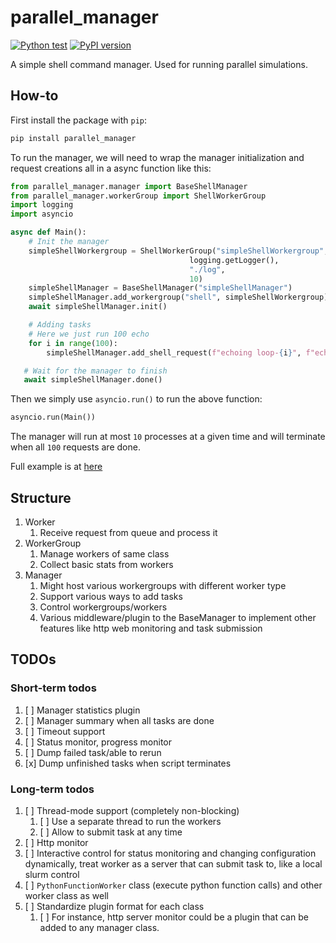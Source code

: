 # parallel_manager

[![Python test](https://github.com/William-An/parallel-manager/actions/workflows/python-package.yml/badge.svg)](https://github.com/William-An/parallel-manager/actions/workflows/python-package.yml) [![PyPI version](https://badge.fury.io/py/parallel-manager.svg)](https://badge.fury.io/py/parallel-manager)

A simple shell command manager. Used for running parallel simulations.

## How-to

First install the package with `pip`:

```bash
pip install parallel_manager
```

To run the manager, we will need to wrap the manager initialization and request creations all in a async function like this:

```python
from parallel_manager.manager import BaseShellManager
from parallel_manager.workerGroup import ShellWorkerGroup
import logging
import asyncio

async def Main():
    # Init the manager
    simpleShellWorkergroup = ShellWorkerGroup("simpleShellWorkergroup",
                                        logging.getLogger(),
                                        "./log",
                                        10)
    simpleShellManager = BaseShellManager("simpleShellManager")
    simpleShellManager.add_workergroup("shell", simpleShellWorkergroup)
    await simpleShellManager.init()

    # Adding tasks
    # Here we just run 100 echo
    for i in range(100):
        simpleShellManager.add_shell_request(f"echoing loop-{i}", f"echo {i}")

   # Wait for the manager to finish
   await simpleShellManager.done()
```

Then we simply use `asyncio.run()` to run the above function:

```python
asyncio.run(Main())
```

The manager will run at most `10` processes at a given time and will terminate when all `100` requests are done.

Full example is at [here](./examples/example_simpleShell.py)

## Structure

1. Worker
   1. Receive request from queue and process it
2. WorkerGroup
   1. Manage workers of same class
   2. Collect basic stats from workers
3. Manager
   1. Might host various workergroups with different worker type
   2. Support various ways to add tasks
   3. Control workergroups/workers
   4. Various middleware/plugin to the BaseManager to implement other features like http web monitoring and task submission

## TODOs

### Short-term todos

1. [ ] Manager statistics plugin
2. [ ] Manager summary when all tasks are done
3. [ ] Timeout support
4. [ ] Status monitor, progress monitor
5. [ ] Dump failed task/able to rerun
6. [x] Dump unfinished tasks when script terminates

### Long-term todos

1. [ ] Thread-mode support (completely non-blocking)
   1. [ ] Use a separate thread to run the workers
   2. [ ] Allow to submit task at any time
2. [ ] Http monitor
3. [ ] Interactive control for status monitoring and changing configuration dynamically, treat worker as a server that can submit task to, like a local slurm control
4. [ ] `PythonFunctionWorker` class (execute python function calls) and other worker class as well
5. [ ] Standardize plugin format for each class
   1. [ ] For instance, http server monitor could be a plugin that can be added to any manager class.
